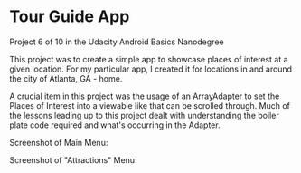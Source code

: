 # Tour Guide App
Project 6 of 10 in the Udacity Android Basics Nanodegree

This project was to create a simple app to showcase places of interest at a given location. For my particular app, I created it for locations in and around the city of Atlanta, GA - home.  

A crucial item in this project was the usage of an ArrayAdapter to set the Places of Interest into a viewable like that can be scrolled through. Much of the lessons leading up to this project dealt with understanding the boiler plate code required and what's occurring in the Adapter. 

Screenshot of Main Menu: 

Screenshot of "Attractions" Menu: 


